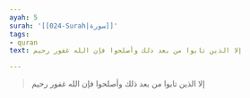 ```yaml
---
ayah: 5
surah: '[[024-Surah|سورة]]'
tags:
- quran
text: إلا الذين تابوا من بعد ذلك وأصلحوا فإن الله غفور رحيم

---
```

> إلا الذين تابوا من بعد ذلك وأصلحوا فإن الله غفور رحيم
